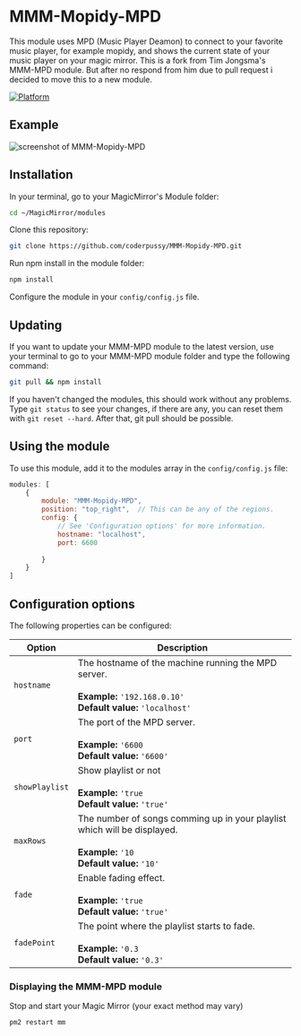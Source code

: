 # MMM-Mopidy-MPD

This module uses MPD (Music Player Deamon) to connect to your favorite music player, for example mopidy, 
and shows the current state of your music player on your magic mirror.
This is a fork from Tim Jongsma's MMM-MPD module. But after no respond from him due to pull request i decided to move this to a new module.

[![Platform](https://img.shields.io/badge/platform-MagicMirror-informational)](https://MagicMirror.builders)

## Example

![screenshot of MMM-Mopidy-MPD](https://user-images.githubusercontent.com/55058372/96780350-f34c3700-13ec-11eb-8c2d-536098016fef.jpg)

## Installation

In your terminal, go to your MagicMirror's Module folder:

````sh
cd ~/MagicMirror/modules
````

Clone this repository:

````sh
git clone https://github.com/coderpussy/MMM-Mopidy-MPD.git
````

Run npm install in the module folder:

````sh
npm install
````

Configure the module in your `config/config.js` file.

## Updating

If you want to update your MMM-MPD module to the latest version, use your terminal to go to your MMM-MPD module folder and type the following command:

````sh
git pull && npm install
````

If you haven't changed the modules, this should work without any problems.
Type `git status` to see your changes, if there are any, you can reset them with `git reset --hard`. After that, git pull should be possible.

## Using the module

To use this module, add it to the modules array in the `config/config.js` file:
````js
modules: [
	{
		module: "MMM-Mopidy-MPD",
		position: "top_right",	// This can be any of the regions.
		config: {
			// See 'Configuration options' for more information.
			hostname: "localhost",
			port: 6600
			
		}
	}
]
````

## Configuration options

The following properties can be configured:

| Option | Description
| ------ | -----------
| `hostname` | The hostname of the machine running the MPD server. <br><br> **Example:** `'192.168.0.10'` <br> **Default value:** `'localhost'`
| `port` | The port of the MPD server. <br><br> **Example:** `'6600` <br> **Default value:** `'6600'`
| `showPlaylist` | Show playlist or not <br><br> **Example:** `'true` <br> **Default value:** `'true'`
| `maxRows` | The number of songs comming up in your playlist which will be displayed. <br><br> **Example:** `'10` <br> **Default value:** `'10'`
| `fade` | Enable fading effect. <br><br> **Example:** `'true` <br> **Default value:** `'true'`
| `fadePoint` | The point where the playlist starts to fade. <br><br> **Example:** `'0.3` <br> **Default value:** `'0.3'`

### Displaying the MMM-MPD module

Stop and start your Magic Mirror (your exact method may vary)

````sh
pm2 restart mm
````